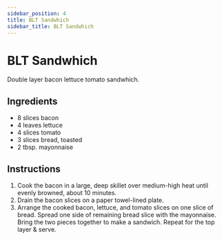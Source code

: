 ```yaml
---
sidebar_position: 4
title: BLT Sandwhich
sidebar_title: BLT Sandwhich
---
```


# BLT Sandwhich
Double layer bacon lettuce tomato sandwhich.

## Ingredients
- 8 slices bacon
- 4 leaves lettuce
- 4 slices tomato 
- 3 slices bread, toasted
- 2 tbsp. mayonnaise

## Instructions
1. Cook the bacon in a large, deep skillet over medium-high heat until evenly browned, about 10 minutes. 
2. Drain the bacon slices on a paper towel-lined plate.
3. Arrange the cooked bacon, lettuce, and tomato slices on one slice of bread. Spread one side of remaining bread slice with the mayonnaise. Bring the two pieces together to make a sandwich. Repeat for the top layer & serve.

